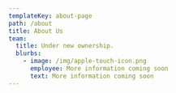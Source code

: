 ```yaml
---
templateKey: about-page
path: /about
title: About Us
team:
  title: Under new ownership.
  blurbs:
    - image: /img/apple-touch-icon.png
      employee: More information coming soon
      text: More information coming soon
---
```

